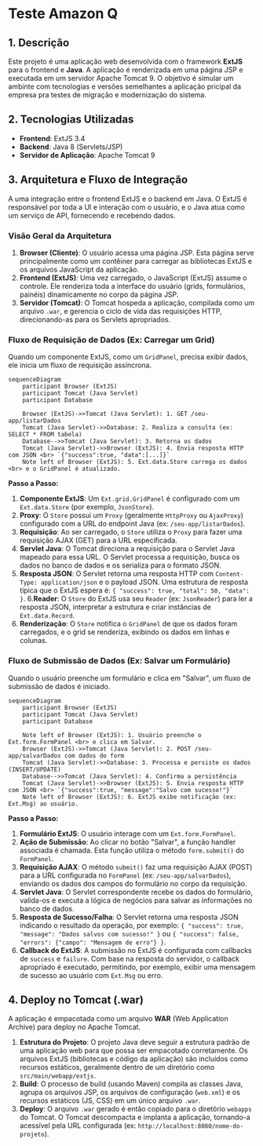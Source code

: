 # Teste Amazon Q

## 1\. Descrição

Este projeto é uma aplicação web desenvolvida com o framework **ExtJS** para o frontend e **Java**. A aplicação é renderizada em uma página JSP e executada em um servidor Apache Tomcat 9. O objetivo é simular um ambinte com tecnologias e versões semelhantes a aplicação pricipal da empresa pra testes de migração e modernização do sistema.
## 2\. Tecnologias Utilizadas

  * **Frontend**: ExtJS 3.4
  * **Backend**: Java 8 (Servlets/JSP)
  * **Servidor de Aplicação**: Apache Tomcat 9

## 3\. Arquitetura e Fluxo de Integração

A uma integração entre o frontend ExtJS e o backend em Java. O ExtJS é responsável por toda a UI e interação com o usuário, e o Java atua como um serviço de API, fornecendo e recebendo dados.

### Visão Geral da Arquitetura

1.  **Browser (Cliente)**: O usuário acessa uma página JSP. Esta página serve principalmente como um contêiner para carregar as bibliotecas ExtJS e os arquivos JavaScript da aplicação.
2.  **Frontend (ExtJS)**: Uma vez carregado, o JavaScript (ExtJS) assume o controle. Ele renderiza toda a interface do usuário (grids, formulários, painéis) dinamicamente no corpo da página JSP.
3.  **Servidor (Tomcat)**: O Tomcat hospeda a aplicação, compilada como um arquivo `.war`, e gerencia o ciclo de vida das requisições HTTP, direcionando-as para os Servlets apropriados.

### Fluxo de Requisição de Dados (Ex: Carregar um Grid)

Quando um componente ExtJS, como um `GridPanel`, precisa exibir dados, ele inicia um fluxo de requisição assíncrona.

```mermaid
sequenceDiagram
    participant Browser (ExtJS)
    participant Tomcat (Java Servlet)
    participant Database

    Browser (ExtJS)->>Tomcat (Java Servlet): 1. GET /seu-app/listarDados
    Tomcat (Java Servlet)->>Database: 2. Realiza a consulta (ex: SELECT * FROM tabela)
    Database-->>Tomcat (Java Servlet): 3. Retorna os dados
    Tomcat (Java Servlet)->>Browser (ExtJS): 4. Envia resposta HTTP com JSON <br> `{"success":true, "data":[...]}`
    Note left of Browser (ExtJS): 5. Ext.data.Store carrega os dados <br> e o GridPanel é atualizado.

```

**Passo a Passo:**

1. **Componente ExtJS**: Um `Ext.grid.GridPanel` é configurado com um `Ext.data.Store` (por exemplo, `JsonStore`).
2. **Proxy**: O `Store` possui um `Proxy` (geralmente `HttpProxy` ou `AjaxProxy`) configurado com a URL do endpoint Java (ex: `/seu-app/listarDados`).
3.  **Requisição**: Ao ser carregado, o `Store` utiliza o `Proxy` para fazer uma requisição AJAX (GET) para a URL especificada.
4.  **Servlet Java**: O Tomcat direciona a requisição para o Servlet Java mapeado para essa URL. O Servlet processa a requisição, busca os dados no banco de dados e os serializa para o formato JSON.
5.  **Resposta JSON**: O Servlet retorna uma resposta HTTP com `Content-Type: application/json` e o payload JSON. Uma estrutura de resposta típica que o ExtJS espera é: `{ "success": true, "total": 50, "data": }`.
6.**Reader**: O `Store` do ExtJS usa seu `Reader` (ex: `JsonReader`) para ler a resposta JSON, interpretar a estrutura e criar instâncias de `Ext.data.Record`.
7. **Renderização**: O `Store` notifica o `GridPanel` de que os dados foram carregados, e o grid se renderiza, exibindo os dados em linhas e colunas.

### Fluxo de Submissão de Dados (Ex: Salvar um Formulário)

Quando o usuário preenche um formulário e clica em "Salvar", um fluxo de submissão de dados é iniciado.

```mermaid
sequenceDiagram
    participant Browser (ExtJS)
    participant Tomcat (Java Servlet)
    participant Database

    Note left of Browser (ExtJS): 1. Usuário preenche o Ext.form.FormPanel <br> e clica em Salvar.
    Browser (ExtJS)->>Tomcat (Java Servlet): 2. POST /seu-app/salvarDados com dados do form
    Tomcat (Java Servlet)->>Database: 3. Processa e persiste os dados (INSERT/UPDATE)
    Database-->>Tomcat (Java Servlet): 4. Confirma a persistência
    Tomcat (Java Servlet)->>Browser (ExtJS): 5. Envia resposta HTTP com JSON <br> `{"success":true, "message":"Salvo com sucesso!"}`
    Note left of Browser (ExtJS): 6. ExtJS exibe notificação (ex: Ext.Msg) ao usuário.

```

**Passo a Passo:**

1.  **Formulário ExtJS**: O usuário interage com um `Ext.form.FormPanel`.
2.  **Ação de Submissão**: Ao clicar no botão "Salvar", a função handler associada é chamada. Esta função utiliza o método `form.submit()` do `FormPanel`.
3.  **Requisição AJAX**: O método `submit()` faz uma requisição AJAX (POST) para a URL configurada no `FormPanel` (ex: `/seu-app/salvarDados`), enviando os dados dos campos do formulário no corpo da requisição.
4.  **Servlet Java**: O Servlet correspondente recebe os dados do formulário, valida-os e executa a lógica de negócios para salvar as informações no banco de dados.
5.  **Resposta de Sucesso/Falha**: O Servlet retorna uma resposta JSON indicando o resultado da operação, por exemplo: `{ "success": true, "message": "Dados salvos com sucesso!" }` ou `{ "success": false, "errors": {"campo": "Mensagem de erro"} }`.
6.  **Callback do ExtJS**: A submissão no ExtJS é configurada com callbacks de `success` e `failure`. Com base na resposta do servidor, o callback apropriado é executado, permitindo, por exemplo, exibir uma mensagem de sucesso ao usuário com `Ext.Msg` ou erro.

## 4\. Deploy no Tomcat (.war)

A aplicação é empacotada como um arquivo **WAR** (Web Application Archive) para deploy no Apache Tomcat.

1.  **Estrutura do Projeto**: O projeto Java deve seguir a estrutura padrão de uma aplicação web para que possa ser empacotado corretamente. Os arquivos ExtJS (bibliotecas e código da aplicação) são incluídos como recursos estáticos, geralmente dentro de um diretório como `src/main/webapp/extjs`.
2.  **Build**: O processo de build (usando Maven) compila as classes Java, agrupa os arquivos JSP, os arquivos de configuração (`web.xml`) e os recursos estáticos (JS, CSS) em um único arquivo `.war`.
3.  **Deploy**: O arquivo `.war` gerado é então copiado para o diretório `webapps` do Tomcat. O Tomcat descompacta e implanta a aplicação, tornando-a acessível pela URL configurada (ex: `http://localhost:8080/nome-do-projeto`).